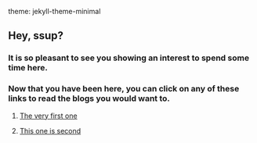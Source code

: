 theme: jekyll-theme-minimal

## Hey, ssup?
### It is so pleasant to see you showing an interest to spend some time here.
### Now that you have been here, you can click on any of these links to read the blogs you would want to.

1. [The very first one](/1.md)

2. [This one is second](!2.md)
